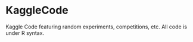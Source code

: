 # KaggleCode
Kaggle Code featuring random experiments, competitions, etc.  All code is under R syntax.
